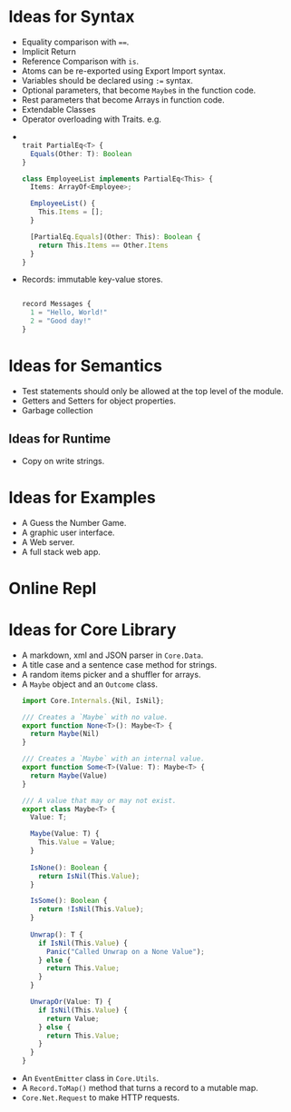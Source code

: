 # Ideas for Syntax 
- Equality comparison with `==`.
- Implicit Return
- Reference Comparison with `is`.
- Atoms can be re-exported using Export Import syntax.
- Variables should be declared using `:=` syntax.
- Optional parameters, that become `Maybe`s in the function code.
- Rest parameters that become Arrays in function code.
- Extendable Classes
- Operator overloading with Traits. e.g.
- ```ts

  trait PartialEq<T> {
    Equals(Other: T): Boolean
  }

  class EmployeeList implements PartialEq<This> {
    Items: ArrayOf<Employee>;

    EmployeeList() {
      This.Items = [];
    }
  
    [PartialEq.Equals](Other: This): Boolean {
      return This.Items == Other.Items
    }
  }
  
  ```
- Records: immutable key-value stores.
  ```ts
  
  record Messages {
    1 = "Hello, World!"
    2 = "Good day!"
  }
  
  ```

# Ideas for Semantics
- Test statements should only be allowed at the top level of the module.
- Getters and Setters for object properties.
- Garbage collection

## Ideas for Runtime 
- Copy on write strings.  

# Ideas for Examples
- A Guess the Number Game.
- A graphic user interface.
- A Web server.
- A full stack web app.

# Online Repl

# Ideas for Core Library 
- A markdown, xml and JSON parser in `Core.Data`.
- A title case and a sentence case method for strings.
- A random items picker and a shuffler for arrays.
- A `Maybe` object and an `Outcome` class.
  ```ts
  import Core.Internals.{Nil, IsNil};

  /// Creates a `Maybe` with no value. 
  export function None<T>(): Maybe<T> {
    return Maybe(Nil)
  }
  
  /// Creates a `Maybe` with an internal value.
  export function Some<T>(Value: T): Maybe<T> {
    return Maybe(Value)
  }

  /// A value that may or may not exist.
  export class Maybe<T> {
    Value: T;

    Maybe(Value: T) {
      This.Value = Value;
    }
 
    IsNone(): Boolean {
      return IsNil(This.Value);
    }

    IsSome(): Boolean {
      return !IsNil(This.Value);
    }
   
    Unwrap(): T {
      if IsNil(This.Value) {
        Panic("Called Unwrap on a None Value");
      } else {
        return This.Value;
      }
    }

    UnwrapOr(Value: T) {
      if IsNil(This.Value) {
        return Value;
      } else {
        return This.Value;
      }
    }
  }
  ```
- An `EventEmitter` class in `Core.Utils`.
- A `Record.ToMap()` method that turns a record to a mutable map.
- `Core.Net.Request` to make HTTP requests.
